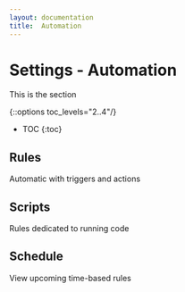```yaml
---
layout: documentation
title:  Automation
---
```


# Settings - Automation

This is the section

{::options toc_levels="2..4"/}

- TOC
  {:toc}

## Rules

Automatic with triggers and actions

## Scripts

Rules dedicated to running code

## Schedule

View upcoming time-based rules
